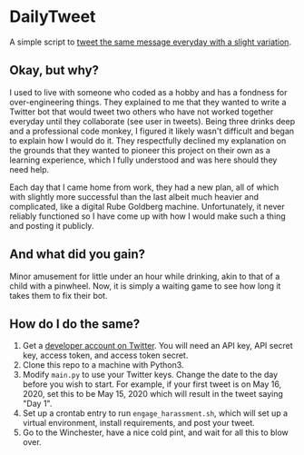 # DailyTweet
A simple script to [tweet the same message everyday with a slight variation](https://twitter.com/EmoBurrito2).

## Okay, but why?
I used to live with someone who coded as a hobby and has a fondness for over-engineering things. They explained to me that they wanted to write a Twitter bot that would tweet two others who have not worked together everyday until they collaborate (see user in tweets). Being three drinks deep and a professional code monkey, I figured it likely wasn't difficult and began to explain how I would do it. They respectfully declined my explanation on the grounds that they wanted to pioneer this project on their own as a learning experience, which I fully understood and was here should they need help.

Each day that I came home from work, they had a new plan, all of which with slightly more successful than the last albeit much heavier and complicated, like a digital Rube Goldberg machine. Unfortunately, it never reliably functioned so I have come up with how I would make such a thing and posting it publicly.

## And what did you gain?
Minor amusement for little under an hour while drinking, akin to that of a child with a pinwheel. Now, it is simply a waiting game to see how long it takes them to fix their bot.

## How do I do the same?
1. Get a [developer account on Twitter](https://developer.twitter.com/en/apply-for-access). You will need an API key, API secret key, access token, and access token secret.
2. Clone this repo to a machine with Python3.
3. Modify `main.py` to use your Twitter keys. Change the date to the day before you wish to start. For example, if your first tweet is on May 16, 2020, set this to be May 15, 2020 which will result in the tweet saying "Day 1".
4. Set up a crontab entry to run `engage_harassment.sh`, which will set up a virtual environment, install requirements, and post your tweet.
5. Go to the Winchester, have a nice cold pint, and wait for all this to blow over.

